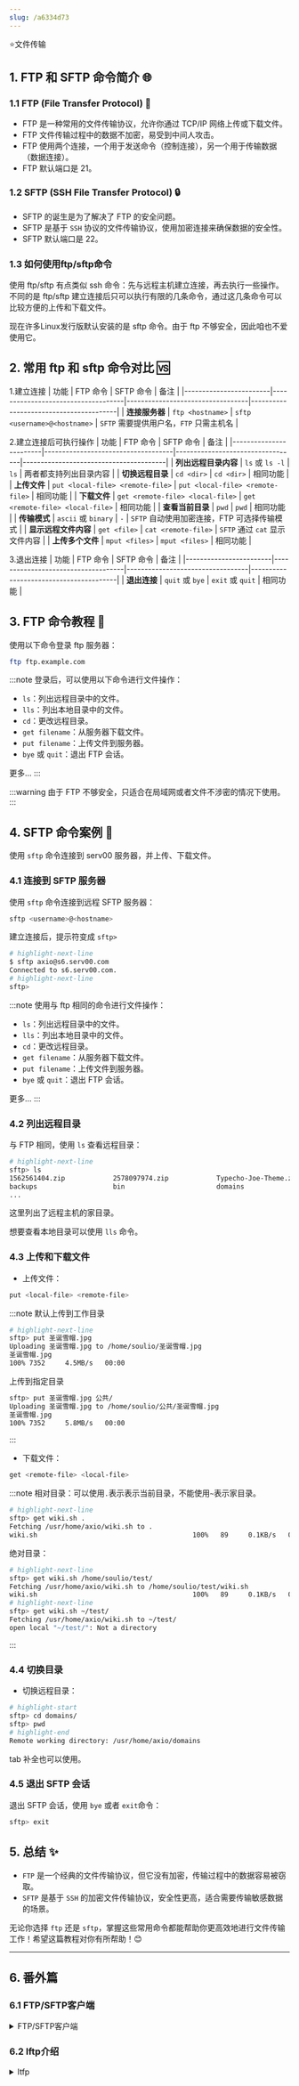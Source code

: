 ```yaml
---
slug: /a6334d73
---
```

⭐文件传输

## 1. FTP 和 SFTP 命令简介 🌐

### 1.1 FTP (File Transfer Protocol) 📂

- FTP 是一种常用的文件传输协议，允许你通过 TCP/IP 网络上传或下载文件。
- FTP 文件传输过程中的数据不加密，易受到中间人攻击。
- FTP 使用两个连接，一个用于发送命令（控制连接），另一个用于传输数据（数据连接）。
- FTP 默认端口是 21。
  
### 1.2 SFTP (SSH File Transfer Protocol) 🔒

- SFTP 的诞生是为了解决了 FTP 的安全问题。
- SFTP 是基于 `SSH` 协议的文件传输协议，使用加密连接来确保数据的安全性。
- SFTP 默认端口是 22。

### 1.3 如何使用ftp/sftp命令

使用 ftp/sftp 有点类似 ssh 命令：先与远程主机建立连接，再去执行一些操作。不同的是 ftp/sftp 建立连接后只可以执行有限的几条命令，通过这几条命令可以比较方便的上传和下载文件。

现在许多Linux发行版默认安装的是 sftp 命令。由于 ftp 不够安全，因此咱也不爱使用它。

## 2. 常用 ftp 和 sftp 命令对比 🆚

1.建立连接
| 功能                   | FTP 命令                           | SFTP 命令                        | 备注                                   |
|------------------------|------------------------------------|----------------------------------|----------------------------------------|
| **连接服务器**          | `ftp <hostname>`                   | `sftp <username>@<hostname>`      | `SFTP` 需要提供用户名，`FTP` 只需主机名 |

2.建立连接后可执行操作
| 功能                   | FTP 命令                           | SFTP 命令                        | 备注                                   |
|------------------------|------------------------------------|----------------------------------|----------------------------------------|
| **列出远程目录内容**     | `ls` 或 `ls -l`                    | `ls`                             | 两者都支持列出目录内容                |
| **切换远程目录**         | `cd <dir>`                         | `cd <dir>`                       | 相同功能                               |
| **上传文件**            | `put <local-file> <remote-file>`    | `put <local-file> <remote-file>`  | 相同功能                               |
| **下载文件**            | `get <remote-file> <local-file>`    | `get <remote-file> <local-file>`  | 相同功能                               |
| **查看当前目录**        | `pwd`                              | `pwd`                            | 相同功能                               |
| **传输模式**            | `ascii` 或 `binary`                | `-`                              | `SFTP` 自动使用加密连接，FTP 可选择传输模式 |
| **显示远程文件内容**    | `get <file>`                       | `cat <remote-file>`               | `SFTP` 通过 `cat` 显示文件内容         |
| **上传多个文件**        | `mput <files>`                     | `mput <files>`                   | 相同功能                               |

3.退出连接
| 功能                   | FTP 命令                           | SFTP 命令                        | 备注                                   |
|------------------------|------------------------------------|----------------------------------|----------------------------------------|
| **退出连接**                | `quit` 或 `bye`                    | `exit` 或 `quit`                 | 相同功能                               |

## 3. FTP 命令教程 📜

使用以下命令登录 ftp 服务器：
```bash
ftp ftp.example.com
```

:::note
登录后，可以使用以下命令进行文件操作：

- `ls`：列出远程目录中的文件。
- `lls`：列出本地目录中的文件。
- `cd`：更改远程目录。
- `get filename`：从服务器下载文件。
- `put filename`：上传文件到服务器。
- `bye` 或 `quit`：退出 FTP 会话。

更多...
:::

:::warning
由于 FTP 不够安全，只适合在局域网或者文件不涉密的情况下使用。
:::

## 4. SFTP 命令案例 🔑

使用 `sftp` 命令连接到 serv00 服务器，并上传、下载文件。

### 4.1 连接到 SFTP 服务器

使用 `sftp` 命令连接到远程 SFTP 服务器：

```bash
sftp <username>@<hostname>
```

建立连接后，提示符变成 `sftp>` 

```bash
# highlight-next-line
$ sftp axio@s6.serv00.com
Connected to s6.serv00.com.
# highlight-next-line
sftp>
```


:::note
使用与 ftp 相同的命令进行文件操作：

- `ls`：列出远程目录中的文件。
- `lls`：列出本地目录中的文件。
- `cd`：更改远程目录。
- `get filename`：从服务器下载文件。
- `put filename`：上传文件到服务器。
- `bye` 或 `quit`：退出 FTP 会话。

更多...
:::


### 4.2 列出远程目录

与 FTP 相同，使用 `ls` 查看远程目录：

```bash
# highlight-next-line
sftp> ls
1562561404.zip            2578097974.zip            Typecho-Joe-Theme.zip     
backups                   bin                       domains    
...
```
这里列出了远程主机的家目录。

想要查看本地目录可以使用 `lls` 命令。

### 4.3 上传和下载文件

- 上传文件：

```bash
put <local-file> <remote-file>
```
:::note
默认上传到工作目录
```bash
# highlight-next-line
sftp> put 圣诞雪帽.jpg 
Uploading 圣诞雪帽.jpg to /home/soulio/圣诞雪帽.jpg
圣诞雪帽.jpg 
100% 7352     4.5MB/s   00:00  
```
上传到指定目录
```bash
sftp> put 圣诞雪帽.jpg 公共/
Uploading 圣诞雪帽.jpg to /home/soulio/公共/圣诞雪帽.jpg
圣诞雪帽.jpg
100% 7352     5.8MB/s   00:00  
```
:::

- 下载文件：

```bash
get <remote-file> <local-file>
```
:::note
相对目录：可以使用`.`表示表示当前目录，不能使用`~`表示家目录。
```bash
# highlight-next-line
sftp> get wiki.sh .
Fetching /usr/home/axio/wiki.sh to .
wiki.sh                                       100%   89     0.1KB/s   00:00   
```

绝对目录：
```bash
# highlight-next-line
sftp> get wiki.sh /home/soulio/test/
Fetching /usr/home/axio/wiki.sh to /home/soulio/test/wiki.sh
wiki.sh                                       100%   89     0.1KB/s   00:00    
# highlight-next-line
sftp> get wiki.sh ~/test/
Fetching /usr/home/axio/wiki.sh to ~/test/
open local "~/test/": Not a directory
```
:::

### 4.4 切换目录

- 切换远程目录：

```bash
# highlight-start
sftp> cd domains/
sftp> pwd
# highlight-end
Remote working directory: /usr/home/axio/domains
```

tab 补全也可以使用。

### 4.5 退出 SFTP 会话

退出 SFTP 会话，使用 `bye` 或者 `exit`命令：

```bash
sftp> exit
```

## 5. 总结 ✨

- `FTP` 是一个经典的文件传输协议，但它没有加密，传输过程中的数据容易被窃取。
- `SFTP` 是基于 `SSH` 的加密文件传输协议，安全性更高，适合需要传输敏感数据的场景。

无论你选择 `ftp` 还是 `sftp`，掌握这些常用命令都能帮助你更高效地进行文件传输工作！希望这篇教程对你有所帮助！😊

---

## 6. 番外篇

### 6.1 FTP/SFTP客户端

<details>
<summary>FTP/SFTP客户端</summary>

**开源/免费客户端**：

- **[FileZilla](https://filezilla-project.org/)** - 可能是最著名的开源FTP/SFTP客户端，支持Windows、Mac和Linux。功能全面，包括支持多种传输协议、站点管理、拖放文件传输等。

- **[WinSCP](https://winscp.net/eng/index.php)** - 专为Windows设计的免费SFTP和FTP客户端，提供图形用户界面和命令行接口，支持文件同步、脚本自动化等功能。

- **[Cyberduck](https://cyberduck.io/)** - 开源，支持Mac和Windows，提供FTP、SFTP、WebDAV、Amazon S3等多种协议支持。

- **[lftp](https://lftp.yar.ru/)** - 一个命令行FTP/SFTP客户端，适用于Unix/Linux系统，支持多种协议，非常适合脚本和自动化任务。

- **[FireFTP](https://addons.mozilla.org/en-US/firefox/addon/fireftp/)** - 一个Firefox的扩展插件，提供一个内置的FTP/SFTP客户端，但随着Firefox对扩展插件的政策变化，它的使用可能会受到限制。

**商业客户端**：

- **[Transmit](https://panic.com/transmit/)** - 专为Mac用户设计的FTP/SFTP客户端，提供简洁的界面和强大的功能，包括云存储集成。

- **[Core FTP](http://www.coreftp.com/)** - 一个功能丰富的Windows FTP/SFTP客户端，提供商业版和免费版。

- **[FlashFXP](https://www.flashfxp.com/)** - 一个Windows下的FTP/SFTP客户端，支持多种协议，适合专业用户。

- **[CuteFTP](https://www.globalscape.com/cuteftp)** - 提供专业级别的FTP/SFTP功能，适用于企业用户，支持Windows。

- **[SmartFTP](https://www.smartftp.com/)** - 一个功能强大的Windows FTP/SFTP客户端，支持多种协议和高级功能如FTP代理、加密传输等。

**支持FTP/SFTP的终端模拟器**：

- **[Termius](https://termius.com/)** - 一个跨平台的终端工具，界面美观，支持SSH、Telnet、SFTP等协议。

- **[PuTTY](https://www.chiark.greenend.org.uk/~sgtatham/putty/)** - 一个免费且开源的SSH和Telnet客户端，适用于Windows。它支持SSH、Telnet、rlogin和原始TCP连接，并可以保存会话设置。

- **[iTerm2](https://iterm2.com/)** - 专为Mac设计的终端模拟器，提供比系统默认终端更丰富的功能，如分割窗口、搜索、自动补全、配色方案等，支持SFTP。

- **[Windows Terminal](https://github.com/microsoft/terminal)** - 由Microsoft开发的开源终端应用程序，适用于Windows 10和Windows 11，支持多标签、分割窗口、自定义配色等功能，并集成了PowerShell、Command Prompt、WSL等，支持SFTP。

- **[MobaXterm](https://mobaxterm.mobatek.net/)** - 一个强大的Windows终端模拟器，提供X11服务器、SSH、SFTP、远程桌面等多种功能，非常适合需要远程访问和管理的用户。

- **[GNOME Terminal](https://wiki.gnome.org/Apps/Terminal)** - Linux系统上广泛使用的终端模拟器，基于GNOME桌面环境，支持标签页、自定义配色、透明度等，支持SFTP。

只用过 WinSC P和 Termius 的 SFTP 。相信相比于命令行，大多数人还是更愿意使用图形化的 FTP/SFTP 客户端一些，你可以尝试从以上找出一款适合你的图形客户端。

</details>

### 6.2 lftp介绍


<details>
<summary>ltfp</summary>


| 特性                | **lftp**                                                                                                                                 | **sftp** (Linux默认)                                                                                                               |
|---------------------|------------------------------------------------------------------------------------------------------------------------------------------|------------------------------------------------------------------------------------------------------------------------------------|
| **协议支持**        | FTP, SFTP, HTTP, HTTPS, FTPS, FISH等                                                                                                     | 仅SFTP                                                                                                                             |
| **功能集**          | - 多线程下载<br />- 断点续传<br />- 文件同步<br />- 队列管理<br />- 脚本支持<br />- 目录比较<br />- 自动登录<br />- 文件列表缓存<br />- 书签等            | - 基本文件操作（上传、下载、删除、重命名、权限管理等）<br />- 基本命令行操作                                                                 |
| **用户体验**        | - 更友好的用户界面<br />- 丰富的交互式命令<br />- 适合自动化脚本和批处理任务                                                                  | - 简洁的用户界面<br />- 依赖于基本的命令行操作                                                                                       |
| **兼容性**          | - 需要额外安装<br />- 支持多种操作系统                                                                                                      | - 作为OpenSSH的一部分，通常默认安装<br />- 仅支持Linux和类Unix系统                                                                   |
| **配置和扩展性**    | - 丰富的配置选项<br />- 支持通过配置文件和命令行参数高度定制化                                                                                | - 配置选项较少<br />- 主要通过`.ssh/config`文件进行配置                                                                              |
| **性能**            | - 支持多线程下载，提高传输速度<br />- 断点续传功能                                                                                          | - 单线程传输<br />- 速度可能不如`lftp`                                                                                              |
| **脚本和自动化**    | - 特别适合脚本和自动化任务<br />- 提供了丰富的命令和脚本功能                                                                                | - 可以用于脚本，但功能不如`lftp`丰富<br />- 适合基本的自动化任务                                                                      |
| **安装**            | - 可能需要额外安装<br />- 通常通过包管理器安装                                                                                              | - 默认安装在大多数Linux系统中                                                                                                     |
| **适合用户场景**    | - 需要高级文件操作和自动化的用户<br />- 多协议支持需求<br />- 大文件或批量文件传输任务<br />- 需要断点续传功能的用户                           | - 仅需基本SFTP功能的用户<br />- 简单文件传输任务<br />- 系统默认工具即可满足需求的用户<br />- 熟悉命令行操作的用户                         |
</details>
